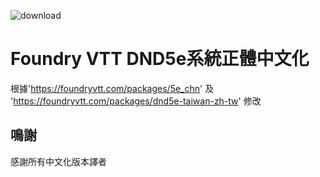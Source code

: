 ![download](https://img.shields.io/github/downloads/hktrpg/foundryVtt_dnd5e_zh-tw/total)

# Foundry VTT DND5e系統正體中文化

根據'https://foundryvtt.com/packages/5e_chn' 及 'https://foundryvtt.com/packages/dnd5e-taiwan-zh-tw' 修改

## 鳴謝

感謝所有中文化版本譯者
